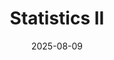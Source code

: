 ---
title: Statistics II
linktitle: Statistics II
date: 2025-08-09
weight: 1
description: "IIT Madras has launched the BS in `Data Science and Applications`. In this program, the course contents are delivered online and can be studied by anyone from anywhere, while the monthly quizzes and final semester exams will have to be attended in-person at designated centres."
tags:
  - IITM-Foundation-Course
  - IIT Madras
  - BS Degree
  - Data Science & Applications
  - featured-4
width: normal
type: chapters
image: https://consoleflare.com/blog/wp-content/uploads/2023/07/fundamentals-of-statistics-1024x682.png
cascade:
 emoji: 📉
 type: docs
 width: nomral
 series: ["IITM-Foundation-Course-Statistics-2"]
---